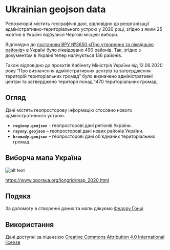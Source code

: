 # Ukrainian geojson data
Репозиторій містить географічні дані, відповідно до реорганізації адміністративно-територіального устрою у 2020 році, згідно з яким 25 жовтня в Україні відбулися Чергові місцеві вибори.

Відповідно до [постанови ВРУ №3650 «Про утворення та ліквідацію районів»](http://w1.c1.rada.gov.ua/pls/zweb2/webproc4_2?id=&pf3516=3650&skl=10) в Україні було ліквідовано 490 районів. Так, згідно з документом в Україні тепер налічується 136 районів.

Також відповідно до проєктів Кабінету Міністрів України від 12.06.2020 року “Про визначення адміністративних центрів та затвердження територій територіальних громад” було визначено адміністративні центри та затверджено території понад 1470 територіальних громад.


## Огляд 
Дані містять геопросторову інформацію стосовно нового адміністративного устрою.

* **`regiony.geojson`** - геопросторові дані регіонів України.
* **`rayony.geojson`** – геопросторові дані нових районів України.
* **`hromady.geojson`** – геопросторові дані об'єднаних територіальних громад.

## Виборча мапа Україна

![alt text](https://danivyboriv.net/wp-content/uploads/2020/10/screenshot-fedir.gontsa.com-2020.10.07-14_49_26-600x400.png)

https://www.oporaua.org/longrid/map_2020.html
## Подяка
За допомогу в створенні даних та мапи дякуємо [Федору Гонці](https://fedir.gontsa.com/)



## Використання

Дані доступні за ліцензією [Creative Commons Attribution 4.0 International license](https://creativecommons.org/licenses/by/4.0/)
